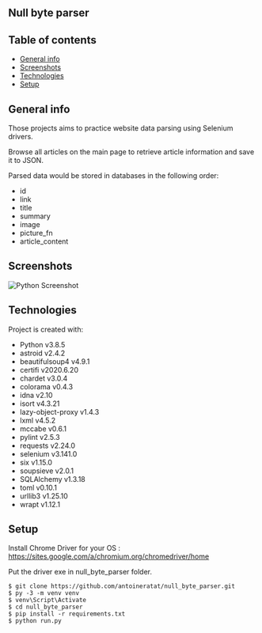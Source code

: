 ## Null byte parser

## Table of contents

-   [General info](#general-info)
-   [Screenshots](#screenshots)
-   [Technologies](#technologies)
-   [Setup](#setup)

## General info

Those projects aims to practice website data parsing using Selenium drivers.

Browse all articles on the main page to retrieve article information and save it to JSON.

Parsed data would be stored in databases in the following order:

-   id
-   link
-   title
-   summary
-   image
-   picture_fn
-   article_content

## Screenshots

![Python Screenshot](https://github.com/antoineratat/codecademy_python/blob/master/screenshots/1.jpeg?raw=true)

## Technologies

Project is created with:

-   Python v3.8.5
-   astroid v2.4.2
-   beautifulsoup4 v4.9.1
-   certifi v2020.6.20
-   chardet v3.0.4
-   colorama v0.4.3
-   idna v2.10
-   isort v4.3.21
-   lazy-object-proxy v1.4.3
-   lxml v4.5.2
-   mccabe v0.6.1
-   pylint v2.5.3
-   requests v2.24.0
-   selenium v3.141.0
-   six v1.15.0
-   soupsieve v2.0.1
-   SQLAlchemy v1.3.18
-   toml v0.10.1
-   urllib3 v1.25.10
-   wrapt v1.12.1

## Setup

Install Chrome Driver for your OS : https://sites.google.com/a/chromium.org/chromedriver/home

Put the driver exe in null_byte_parser folder.

```
$ git clone https://github.com/antoineratat/null_byte_parser.git
$ py -3 -m venv venv
$ venv\Script\Activate
$ cd null_byte_parser
$ pip install -r requirements.txt
$ python run.py
```

<!--
### Initialize Database

```
$ venv\Script\Activate
$ python
$ python
$ from run import db
$ db.create_all()
$ exit() -->

